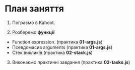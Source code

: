 # План заняття

1. Пограємо в Kahoot.

2. Розберемо **функції**

- Function expression. (практика **01-args.js**)
- Псевдомасив arguments (практика **01-args.js**)
- Стек викликів (практика **02-stack.js**)

3. Виконаємо практичні завдання (практика **03-tasks.js**)
